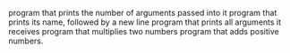 program that prints the number of arguments passed into it
 program that prints its name, followed by a new line
 program that prints all arguments it receives program that multiplies two numbers
 program that adds positive numbers.
